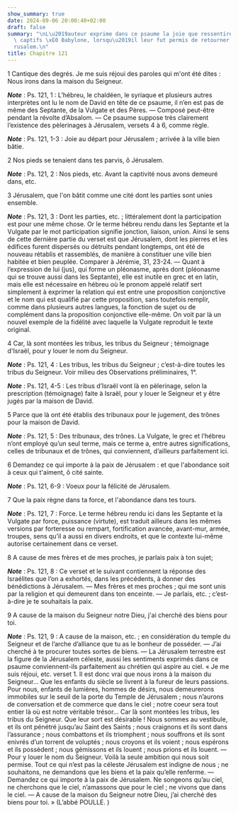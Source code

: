 ```yaml
---
show_summary: true
date: 2024-09-06 20:00:40+02:00
draft: false
summary: "\nL\u2019auteur exprime dans ce psaume la joie que ressentirent les Juifs\
  \ captifs \xE0 Babylone, lorsqu\u2019il leur fut permis de retourner \xE0 J\xE9\
  rusalem.\n"
title: Chapitre 121
---
```





1 Cantique des degrés. Je me suis réjoui des paroles qui m'ont été dites : Nous irons dans la maison du Seigneur.

***Note*** :  Ps. 121, 1 : L’hébreu, le chaldéen, le syriaque et plusieurs autres interprètes ont lu le nom de David en tête de ce psaume, il n’en est pas de même des Septante, de la Vulgate et des Pères. ― Composé peut-être pendant la révolte d’Absalom. ― Ce psaume suppose très clairement l’existence des pèlerinages à Jérusalem, versets 4 à 6, comme règle.

***Note*** :  Ps. 121, 1-3 : Joie au départ pour Jérusalem ; arrivée à la ville bien bâtie.


2 Nos pieds se tenaient dans tes parvis, ô Jérusalem.

***Note*** :  Ps. 121, 2 : Nos pieds, etc. Avant la captivité nous avons demeuré dans, etc.


3 Jérusalem, que l'on bâtit comme une cité dont les parties sont unies ensemble.

***Note*** :  Ps. 121, 3 : Dont les parties, etc. ; littéralement dont la participation est pour une même chose. Or le terme hébreu rendu dans les Septante et la Vulgate par le mot participation signifie jonction, liaison, union. Ainsi le sens de cette dernière partie du verset est que Jérusalem, dont les pierres et les édifices furent dispersés ou détruits pendant longtemps, ont été de nouveau rétablis et rassemblés, de manière à constituer une ville bien habitée et bien peuplée. Comparer à Jérémie, 31, 23-24. ― Quant à l’expression de lui (jus), qui forme un pléonasme, après dont (pléonasme qui se trouve aussi dans les Septante), elle est inutile en grec et en latin, mais elle est nécessaire en hébreu où le pronom appelé relatif sert simplement à exprimer la relation qui est entre une proposition conjonctive et le nom qui est qualifié par cette proposition, sans toutefois remplir, comme dans plusieurs autres langues, la fonction de sujet ou de complément dans la proposition conjonctive elle-même. On voit par là un
nouvel exemple de la fidélité avec laquelle la Vulgate reproduit le texte original.

4 Car, là sont montées les tribus, les tribus du Seigneur ; témoignage d'Israël, pour y louer le nom du Seigneur.

***Note*** :  Ps. 121, 4 : Les tribus, les tribus du Seigneur ; c’est-à-dire toutes les tribus du Seigneur. Voir milieu des Observations préliminaires, 1°.

***Note*** :  Ps. 121, 4-5 : Les tribus d’Israël vont là en pèlerinage, selon la prescription (témoignage) faite à Israël, pour y louer le Seigneur et y être jugés par la maison de David.

5 Parce que là ont été établis des tribunaux pour le jugement, des trônes pour la maison de David.

***Note*** :  Ps. 121, 5 : Des tribunaux, des trônes. La Vulgate, le grec et l’hébreu n’ont employé qu’un seul terme, mais ce terme a, entre autres significations, celles de tribunaux et de trônes, qui conviennent, d’ailleurs parfaitement ici.


6 Demandez ce qui importe à la paix de Jérusalem : et que l'abondance soit à ceux qui t'aiment, ô cité sainte.

***Note*** :  Ps. 121, 6-9 : Voeux pour la félicité de Jérusalem.

7 Que la paix règne dans ta force, et l'abondance dans tes tours.

***Note*** :  Ps. 121, 7 : Force. Le terme hébreu rendu ici dans les Septante et la Vulgate par force, puissance (virtute), est traduit ailleurs dans les mêmes versions par forteresse ou rempart, fortification avancée, avant-mur, armée, troupes, sens qu’il a aussi en divers endroits, et que le contexte lui-même autorise certainement dans ce verset.

8 A cause de mes frères et de mes proches, je parlais paix à ton sujet;

***Note*** :  Ps. 121, 8 : Ce verset et le suivant contiennent la réponse des Israélites que l’on a exhortés, dans les précédents, à donner des bénédictions à Jérusalem. ― Mes frères et mes proches ; qui me sont unis par la religion et qui demeurent dans ton enceinte. ― Je parlais, etc. ; c’est-à-dire je te souhaitais la paix.

9 A cause de la maison du Seigneur notre Dieu, j'ai cherché des biens pour toi.

***Note*** :  Ps. 121, 9 : A cause de la maison, etc. ; en considération du temple du Seigneur et de l’arche d’alliance que tu as le bonheur de posséder. ― J’ai cherché à te procurer toutes sortes de biens. ― La Jérusalem terrestre est la figure de la Jérusalem céleste, aussi les sentiments exprimés dans ce psaume conviennent-ils parfaitement au chrétien qui aspire au ciel. « Je me suis réjoui, etc. verset 1. Il est donc vrai que nous irons à la maison du Seigneur… Que les enfants du siècle se livrent à la fureur de leurs passions. Pour nous, enfants de lumières, hommes de désirs, nous demeurerons immobiles sur le seuil de la porte du Temple de Jérusalem ; nous n’aurons de conversation et de commerce que dans le ciel ; notre coeur sera tout entier là où est notre véritable trésor… Car là sont montées les tribus, les tribus du Seigneur. Que leur sort est désirable ! Nous sommes au vestibule, et ils ont pénétré jusqu’au Saint des Saints ; nous craignons et ils sont dans l’assurance ; nous combattons et ils triomphent ;
nous souffrons et ils sont enivrés d’un torrent de voluptés ; nous croyons et ils voient ; nous espérons et ils possèdent ; nous gémissons et ils louent ; nous prions et ils louent. ― Pour y louer le nom du Seigneur. Voilà la seule ambition qui nous soit permise. Tout ce qui n’est pas la céleste Jérusalem est indigne de nous ; ne souhaitons, ne demandons que les biens et la paix qu’elle renferme. ― Demandez ce qui importe à la paix de Jérusalem. Ne songeons qu’au ciel, ne cherchons que le ciel, n’amassons que pour le ciel ; ne vivons que dans le ciel. ― A cause de la maison du Seigneur notre Dieu, j’ai cherché des biens pour toi. » (L’abbé POULLE. )

